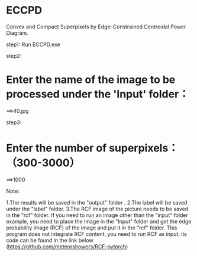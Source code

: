 # ECCPD
Convex and Compact Superpixels by Edge-Constrained Centroidal Power Diagram.

step1:
Run ECCPD.exe 


step2:
#  Enter the name of the image to be processed under the 'Input' folder：
==>40.jpg


step3:
#  Enter the number of superpixels：（300-3000）
==>1000



Note:


1.The results will be saved in the "output" folder .
2.The label will be saved under the "label" folder. 
3.The RCF image of the picture needs to be saved in the "rcf" folder. 
If you need to run an image other than the "input" folder example, you need to place the image in the "Input" folder and get the edge probability image (RCF) 
of the image and put it in the "rcf" folder. This program does not integrate RCF content, you need to run RCF as input, its code can be found in the link below. 
 (https://github.com/meteorshowers/RCF-pytorch)


